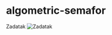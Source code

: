 # algometric-semafor

Zadatak
![Zadatak](https://user-images.githubusercontent.com/59344048/140909701-414248be-eb46-4a86-b8de-08a9ae3881b7.png)

